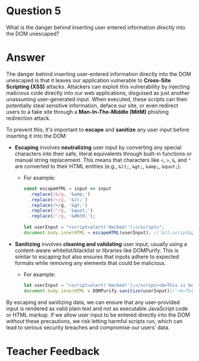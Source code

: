 # Question 5

What is the danger behind inserting user entered information *directly* into the DOM unescaped?

# Answer
The danger behind inserting user-entered information directly into the DOM unescaped is that it leaves our application vulnerable to **Cross-Site Scripting (XSS)** attacks. Attackers can exploit this vulnerability by injecting malicious code directly into our web applications, disguised as just another unassuming user-generated input. When executed, these scripts can then potentially steal sensitive information, deface our site, or even redirect users to a fake site through a **Man-In-The-Middle (MitM)** phishing redirection attack.

To prevent this, it's important to **escape** and **sanitize** any user input before inserting it into the DOM:

- **Escaping** involves **neutralizing** user input by converting any special characters into their safe, literal equivalents through built-in functions or manual string replacement. This means that characters like `<`, `>`, `&`, and `"` are converted to their HTML entities (e.g., `&lt;`, `&gt;`, `&amp;`, `&quot;`).
  - For example:
    ```js
    const escapeHTML = input => input
      .replace(/&/g, '&amp;')
      .replace(/</g, '&lt;')
      .replace(/>/g, '&gt;')
      .replace(/"/g, '&quot;')
      .replace(/'/g, '&#039;');
      
    let userInput = "<script>alert('Hacked!');</script>";
    document.body.innerHTML = escapeHTML(userInput); //'&lt;script&gt;alert('Hacked!');&lt;/script&gt;'
    ```

- **Sanitizing** involves **cleaning and validating** user input, usually using a content-aware whitelist/blacklist or libraries like DOMPurify. This is similar to escaping but also ensures that inputs adhere to expected formats while removing any elements that could be malicious.
  - For example:
    ```js
    let userInput = "<script>alert('Hacked!');</script><b>This is bold text.</b>";
    document.body.innerHTML = DOMPurify.sanitize(userInput)//'<b>This is bold text.</b>'
    ```

By escaping and sanitizing data, we can ensure that any user-provided input is rendered as valid plain text and not as executable JavaScript code or HTML markup. If we allow user input to be entered directly into the DOM *without* these precautions, we risk letting harmful scripts run, which can lead to serious security breaches and compromise our users’ data.

# Teacher Feedback